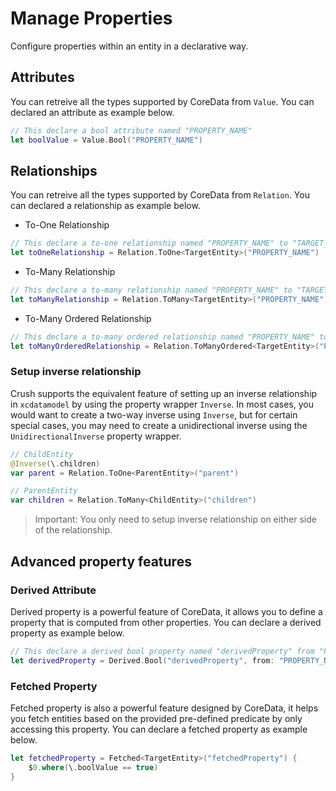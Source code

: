 # Manage Properties

Configure properties within an entity in a declarative way.

## Attributes

You can retreive all the types supported by CoreData from ``Value``. You can declared an attribute as example below. 

``` swift
// This declare a bool attribute named "PROPERTY_NAME"
let boolValue = Value.Bool("PROPERTY_NAME")
```

## Relationships

You can retreive all the types supported by CoreData from ``Relation``. You can declared a relationship as example below.

- To-One Relationship

``` swift
// This declare a to-one relationship named "PROPERTY_NAME" to "TARGET_ENTITY"
let toOneRelationship = Relation.ToOne<TargetEntity>("PROPERTY_NAME")
```

- To-Many Relationship

``` swift
// This declare a to-many relationship named "PROPERTY_NAME" to "TARGET_ENTITY"
let toManyRelationship = Relation.ToMany<TargetEntity>("PROPERTY_NAME")
```

- To-Many Ordered Relationship

``` swift
// This declare a to-many ordered relationship named "PROPERTY_NAME" to "TARGET_ENTITY"
let toManyOrderedRelationship = Relation.ToManyOrdered<TargetEntity>("PROPERTY_NAME")
```

### Setup inverse relationship

Crush supports the equivalent feature of setting up an inverse relationship in `xcdatamodel` by using the property wrapper ``Inverse``. In most cases, you would want to create a two-way inverse using ``Inverse``, but for certain special cases, you may need to create a unidirectional inverse using the ``UnidirectionalInverse`` property wrapper.

```swift
// ChildEntity
@Inverse(\.children)
var parent = Relation.ToOne<ParentEntity>("parent")

// ParentEntity
var children = Relation.ToMany<ChildEntity>("children")
``` 

> Important: You only need to setup inverse relationship on either side of the relationship. 


## Advanced property features

### Derived Attribute

Derived property is a powerful feature of CoreData, it allows you to define a property that is computed from other properties. You can declare a derived property as example below.

``` swift
// This declare a derived bool property named "derivedProperty" from "PROPERTY_NAME"
let derivedProperty = Derived.Bool("derivedProperty", from: "PROPERTY_NAME")
```

### Fetched Property

Fetched property is also a powerful feature designed by CoreData, it helps you fetch entities based on the provided pre-defined predicate by only accessing this property. You can declare a fetched property as example below.

``` swift
let fetchedProperty = Fetched<TargetEntity>("fetchedProperty") { 
    $0.where(\.boolValue == true)
}
```
